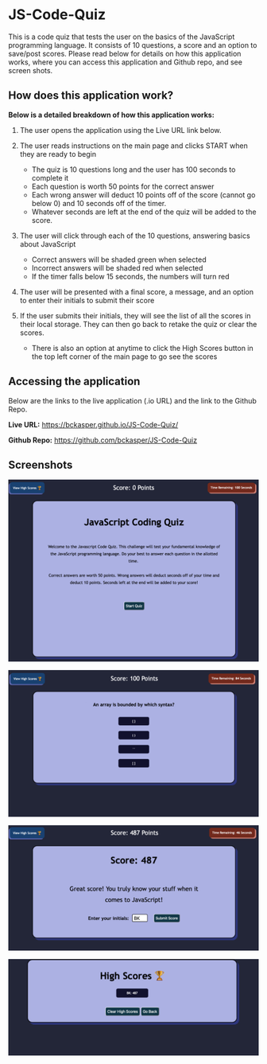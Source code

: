 # JS-Code-Quiz
This is a code quiz that tests the user on the basics of the JavaScript programming language. It consists of 10 questions, a score and an option to save/post scores. Please read below for details on how this application works, where you can access this application and Github repo, and see screen shots. 



## How does this application work?
**Below is a detailed breakdown of how this application works:**

1. The user opens the application using the Live URL link below.

2. The user reads instructions on the main page and clicks START when they are ready to begin
    - The quiz is 10 questions long and the user has 100 seconds to complete it
    - Each question is worth 50 points for the correct answer
    - Each wrong answer will deduct 10 points off of the score (cannot go below 0) and 10 seconds off of the timer.
    - Whatever seconds are left at the end of the quiz will be added to the score.

3. The user will click through each of the 10 questions, answering basics about JavaScript
    - Correct answers will be shaded green when selected
    - Incorrect answers will be shaded red when selected
    - If the timer falls below 15 seconds, the numbers will turn red

4. The user will be presented with a final score, a message, and an option to enter their initials to submit their score

5. If the user submits their initials, they will see the list of all the scores in their local storage. They can then go back to retake the quiz or clear the scores.
    - There is also an option at anytime to click the High Scores button in the top left corner of the main page to go see the scores



## Accessing the application
Below are the links to the live application (.io URL) and the link to the Github Repo.

**Live URL:** https://bckasper.github.io/JS-Code-Quiz/ 

**Github Repo:** https://github.com/bckasper/JS-Code-Quiz




## Screenshots
![Screenshot of when the application is first opened](Assets/Screenshots/Main_page.png)

![Screenshot of the quiz in process](Assets/Screenshots/Quiz_Screenshot.png)

![Screenshot of the final score page after the quiz is complete](Assets/Screenshots/Final_Score_page.png)

![Screenshot of the scores page after the user submits their score/intials](Assets/Screenshots/High_Scores_Page.png)